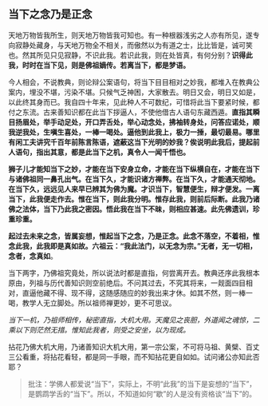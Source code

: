 ##  当下之念乃是正念

天地万物皆我所生，则天地万物皆我可知也。有一种根器浅劣之人亦有所见，遂专向寂静处藏身，与天地万物全不相关，而傲然以为有道之士，比比皆是，诚可笑也。然其所见只见寂静，不识此我。若识此我，则在处皆真，有何分别？**识得此我，时时在当下见，则是佛祖嫡传。若离当下，都是梦语。**

今人相会，不说教典，则论辩公案语句，将当下目目相对之妙我，都堆入在教典公案内，埋没不堪，污染不堪。只候气乏神困，大家散去。明日又会，明日又如是，以此终其身而已。我自四十年来，见此种人不可数纪，可惜将此当下要紧时候，都付之东流。古来善知识都在此当下拶逼人，不使他借古人语句东藏西遁。**直指其瞬目扬眉处，举手动足处，开口弄舌处，举心动念处，拂袖转身处，问答应诺处，顺我逆我处，生嗔生喜处，一棒一喝处。逼他到此我上，极力一捶，最切最易。哪里有闲工夫讲究千百年前陈言陈语，遮蔽这当下光明的妙我？俟说明此我后，提起前人语句，指出其意，都是此当下之机，真令人一闻千悟也。**

**狮子儿才能知当下之妙，才能在当下安身立命，才能在当下纵横自在，才能在当下与诸佛祖同一鼻孔出气。在当下久，才能识诸方禅弊。在当下久，才能通天彻地。在当下久，远远见人来早已辨其为佛为魔。才识当下，智慧便生，辩才便发。一离当下，此我便走作去。惟在当下，则此我分明。惟存此我，则前后际断。此我乃诸佛之法体，当下乃此我之密因。悟此我在当下不昧，则相应甚速。此先佛遗训，珍重珍重。**

**起过去未来之念，皆属妄想，惟起当下之念，乃是正念。此念不落空，不着相，惟念此我，此我即是真如故。六祖云：“我此法门，以无念为宗。”无者，无一切相，念者，念真如**。

当下两字，乃佛祖究竟处，所以说法时都是直指，何尝离开去。教典还序此我根本原由，列祖与历代善知识则空前绝后。不问其过去，不究其将来，一觌面四目相对，直逼他藏不得、现不得，这随感随应的妙我出来才休。如其不然，则一棒一喝，教学人无立脚处。所以祖师禅更妙，更不可思议。

*当下一机，乃祖师相传，秘密直指，大机大用。天魔见之丧胆，外道闻之魂惊，二乘以下则茫然无措。惟知此我者，则受之安坐，以为现成。*

拈花乃佛大机大用，乃诸善知识大机大用，第一宗公案，不可将马祖、黄檗、百丈三公看重，将拈花看轻，都是同一手眼，而不知拈花更自如如。试问诸公亦知此否耶？

> 批注：学佛人都爱说“当下”，实际上，不明“此我”的当下是妄想的“当下”，是鹦鹉学舌的“当下”。所以，不知道如何“歇”的人是没有资格谈“当下”的。





